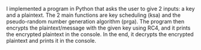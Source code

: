 I implemented a program in Python that asks the user to give 2 inputs: a key and a plaintext.
The 2 main functions are key scheduling (ksa) and the pseudo-random number generation algorithm (prga).
The program then encrypts the plaintext/message with the given key using RC4,
and it prints the encrypted plaintext in the console.
In the end, it decrypts the encrypted plaintext and prints it in the console.
